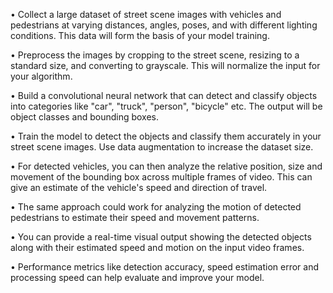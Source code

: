 • Collect a large dataset of street scene images with vehicles and pedestrians at varying distances, angles, poses, and with different lighting conditions. This data will form the basis of your model training.

• Preprocess the images by cropping to the street scene, resizing to a standard size, and converting to grayscale. This will normalize the input for your algorithm.

• Build a convolutional neural network that can detect and classify objects into categories like "car", "truck", "person", "bicycle" etc. The output will be object classes and bounding boxes.

• Train the model to detect the objects and classify them accurately in your street scene images. Use data augmentation to increase the dataset size.

• For detected vehicles, you can then analyze the relative position, size and movement of the bounding box across multiple frames of video. This can give an estimate of the vehicle's speed and direction of travel.

• The same approach could work for analyzing the motion of detected pedestrians to estimate their speed and movement patterns.

• You can provide a real-time visual output showing the detected objects along with their estimated speed and motion on the input video frames.

• Performance metrics like detection accuracy, speed estimation error and processing speed can help evaluate and improve your model.
